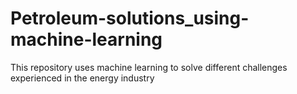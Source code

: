 # Petroleum-solutions_using-machine-learning

This repository uses machine learning to solve different challenges experienced in the energy industry
